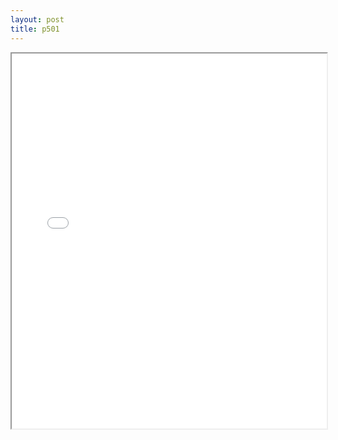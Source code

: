 ```yaml
---
layout: post
title: p501
---
```


<div class="pdf-container">
<iframe src="ea/assets/pdfs/hock/p501.pdf" height="600" width="100%" allowFullScreen="true"></iframe>
</div>

